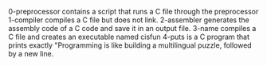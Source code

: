 0-preprocessor contains a script that runs a C file through the preprocessor
1-compiler compiles a C file but does not link.
2-assembler generates the assembly code of a C code and save it in an output file.
3-name compiles a C file and creates an executable named cisfun
4-puts is a C program that prints exactly "Programming is like building a multilingual puzzle, followed by a new line.
